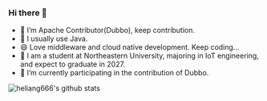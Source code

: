 ### Hi there 👋

- 🔭 I’m Apache Contributor(Dubbo), keep contribution.
- 🌱 I usually use Java.
- 😄 Love middleware and cloud native development. Keep coding...
- 👯 I am a student at Northeastern University, majoring in IoT engineering, and expect to graduate in 2027.
- 🔭 I’m currently participating in the contribution of Dubbo.

![heliang666's github stats](https://acedev003-readme-stats.vercel.app/api?username=heliang666s&theme=tokyonight&count_private=true&show_icons=true) 
